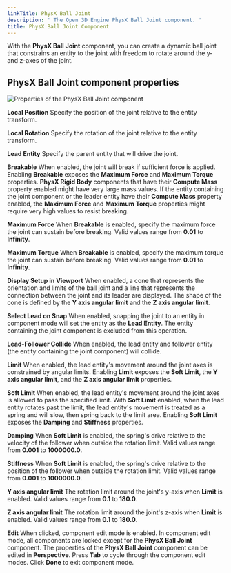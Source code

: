 ```yaml
---
linkTitle: PhysX Ball Joint
description: ' The Open 3D Engine PhysX Ball Joint component. '
title: PhysX Ball Joint Component
---
```




With the **PhysX Ball Joint** component, you can create a dynamic ball joint that constrains an entity to the joint with freedom to rotate around the y- and z-axes of the joint.

## PhysX Ball Joint component properties 

![Properties of the PhysX Ball Joint component](/images/user-guide/physx/physx/ui-physx-ball-joint-component.png)

**Local Position**
Specify the position of the joint relative to the entity transform.

**Local Rotation**
Specify the rotation of the joint relative to the entity transform.

**Lead Entity**
Specify the parent entity that will drive the joint.

**Breakable**
When enabled, the joint will break if sufficient force is applied. Enabling **Breakable** exposes the **Maximum Force** and **Maximum Torque** properties.
**PhysX Rigid Body** components that have their **Compute Mass** property enabled might have very large mass values. If the entity containing the joint component or the leader entity have their **Compute Mass** property enabled, the **Maximum Force** and **Maximum Torque** properties might require very high values to resist breaking.

**Maximum Force**
When **Breakable** is enabled, specify the maximum force the joint can sustain before breaking. Valid values range from **0.01** to **Infinity**.

**Maximum Torque**
When **Breakable** is enabled, specify the maximum torque the joint can sustain before breaking. Valid values range from **0.01** to **Infinity**.

**Display Setup in Viewport**
When enabled, a cone that represents the orientation and limits of the ball joint and a line that represents the connection between the joint and its leader are displayed. The shape of the cone is defined by the **Y axis angular limit** and the **Z axis angular limit**.

**Select Lead on Snap**
When enabled, snapping the joint to an entity in component mode will set the entity as the **Lead Entity**. The entity containing the joint component is excluded from this operation.

**Lead-Follower Collide**
When enabled, the lead entity and follower entity (the entity containing the joint component) will collide.

**Limit**
When enabled, the lead entity's movement around the joint axes is constrained by angular limits. Enabling **Limit** exposes the **Soft Limit**, the **Y axis angular limit**, and the **Z axis angular limit** properties.

**Soft Limit**
When enabled, the lead entity's movement around the joint axes is allowed to pass the specified limit. With **Soft Limit** enabled, when the lead entity rotates past the limit, the lead entity's movement is treated as a spring and will slow, then spring back to the limit area. Enabling **Soft Limit** exposes the **Damping** and **Stiffness** properties.

**Damping**
When **Soft Limit** is enabled, the spring's drive relative to the velocity of the follower when outside the rotation limit. Valid values range from **0.001** to **1000000.0**.

**Stiffness**
When **Soft Limit** is enabled, the spring's drive relative to the position of the follower when outside the rotation limit. Valid values range from **0.001** to **1000000.0**.

**Y axis angular limit**
The rotation limit around the joint's y-axis when **Limit** is enabled. Valid values range from **0.1** to **180.0**.

**Z axis angular limit**
The rotation limit around the joint's z-axis when **Limit** is enabled. Valid values range from **0.1** to **180.0**.

**Edit**
When clicked, component edit mode is enabled. In component edit mode, all components are locked except for the **PhysX Ball Joint** component. The properties of the **PhysX Ball Joint** component can be edited in **Perspective**. Press **Tab** to cycle through the component edit modes. Click **Done** to exit component mode.
